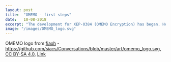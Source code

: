 ```yaml
---
layout: post
title:  "OMEMO - first steps"
date:   10-08-2018
excerpt: "The development for XEP-0384 (OMEMO Encryption) has began. Here is a small status update."
image: "/images/OMEMO_logo.svg"
---
```

OMEMO logo from <a rel="nofollow" class="external text" href="https://github.com/fiaxh">fiaxh</a> - <a rel="nofollow" class="external free" href="https://github.com/siacs/Conversations/blob/master/art/omemo_logo.svg">https://github.com/siacs/Conversations/blob/master/art/omemo_logo.svg</a>, <a href="https://creativecommons.org/licenses/by-sa/4.0" title="Creative Commons Attribution-Share Alike 4.0">CC BY-SA 4.0</a>, <a href="https://commons.wikimedia.org/w/index.php?curid=46134840">Link</a>

